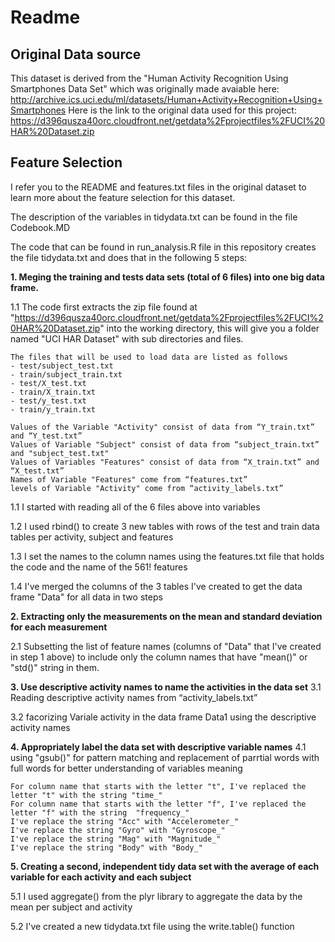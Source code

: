 Readme
=============================

Original Data source
-----------
This dataset is derived from the "Human Activity Recognition Using Smartphones Data Set" which was originally made avaiable here: 
http://archive.ics.uci.edu/ml/datasets/Human+Activity+Recognition+Using+Smartphones
Here is the link to the original data used for this project: 
https://d396qusza40orc.cloudfront.net/getdata%2Fprojectfiles%2FUCI%20HAR%20Dataset.zip 

Feature Selection 
-----------------
I refer you to the README and features.txt files in the original dataset to learn more about the feature selection for this dataset. 


The description of the variables in tidydata.txt can be found in the file Codebook.MD

The code that can be found in run_analysis.R file in this repository creates the file tidydata.txt and does that in the following 5 steps:

**1. Meging the training and tests data sets (total of 6 files) into one big data frame.**

1.1 The code first extracts the zip file found at "https://d396qusza40orc.cloudfront.net/getdata%2Fprojectfiles%2FUCI%20HAR%20Dataset.zip" into the working directory, this will give you a folder named "UCI HAR Dataset" with sub directories and files.
```
The files that will be used to load data are listed as follows
- test/subject_test.txt
- train/subject_train.txt
- test/X_test.txt
- train/X_train.txt
- test/y_test.txt
- train/y_train.txt

Values of the Variable "Activity" consist of data from “Y_train.txt” and “Y_test.txt”
Values of Variable "Subject" consist of data from “subject_train.txt” and "subject_test.txt"
Values of Variables "Features" consist of data from “X_train.txt” and “X_test.txt”
Names of Variable "Features" come from “features.txt”
levels of Variable "Activity" come from “activity_labels.txt”
```
1.1 I started with reading all of the 6 files above into variables

1.2 I used rbind() to create 3 new tables with rows of the test and train data tables per activity, subject and features

1.3 I set the names to the column names using the features.txt file that holds the code and the name of the 561! features

1.4 I've merged the columns of the 3 tables I've created to get the data frame "Data" for all data in two steps

**2. Extracting only the measurements on the mean and standard deviation for each measurement**

2.1 Subsetting the list of feature names (columns of "Data" that I've created in step 1 above) to include only the column names that have "mean()" or "std()" string in them. 

**3. Use descriptive activity names to name the activities in the data set**
3.1 Reading descriptive activity names from “activity_labels.txt”

3.2 facorizing Variale activity in the data frame Data1 using the descriptive activity names

**4. Appropriately label the data set with descriptive variable names**
4.1 using "gsub()" for pattern matching and replacement of parrtial words with full words for better understanding of variables meaning
```
For column name that starts with the letter "t", I've replaced the letter "t" with the string "time_" 
For column name that starts with the letter "f", I've replaced the letter "f" with the string  "frequency_"
I've replace the string "Acc" with "Accelerometer_"
I've replace the string "Gyro" with "Gyroscope_"
I've replace the string "Mag" with "Magnitude_"
I've replace the string "Body" with "Body_"
```
**5. Creating a second, independent tidy data set with the average of each variable for each activity and each subject**

5.1 I used aggregate() from the plyr library to aggregate the data by the mean per subject and activity

5.2 I've created a new tidydata.txt file using the write.table() function

